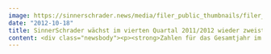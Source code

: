 ```yaml
---
image: https://sinnerschrader.news/media/filer_public_thumbnails/filer_public/40/0d/400df9bf-e074-45b0-8b45-3fb14e5668ce/varfoldersdjk8pxf42x64d8fxslz8jcc8fc0000gnttmpv276ae__480x288_q85_crop_subsampling-2_upscale.jpg
date: "2012-10-18"
title: SinnerSchrader wächst im vierten Quartal 2011/2012 wieder zweistellig
content: <div class="newsbody"><p><strong>Zahlen für das Gesamtjahr im Rahmen der letzten Erwartungen</strong></p><p>Mit einem Umsatz von über 9 Mio. Euro und einem EBITA in der Größenordnung von 0,5 Mio. Euro hat sich SinnerSchrader im vierten Quartal 2011/2012 (1. Juni bis 31. August 2012) nach einem schwierigen dritten Quartal gefangen.</p><p>Das Umsatzwachstum lag im vierten Quartal im Vergleich zum Vorjahresquartal wieder im zweistelligen Bereich. Mit der Entscheidung von ŠKODA für SinnerSchrader als globale digitale Leadagentur konnte sich die SinnerSchrader-Agentur im Berichtsquartal darüber hinaus im Wettbewerb gegen nationale und internationale Konkurrenz durchsetzen und einen signifikanten Neukunden gewinnen. Durch erfreuliche Umsatzzuwächse und weitere Neukunden, darunter mobilcom-debitel und Karstadt, hat SinnerSchrader Mobile ebenfalls zu dem positiven Geschäftsverlauf beigetragen. spot-media konnte sich im Wettbewerb um einen Kunden aus der Mineralölbranche durchsetzen.</p><p>Das operative Ergebnis (EBITA) des Quartals – auch wenn wieder klar positiv – war durch die Geschäftsentwicklung bei spot-media und die dadurch notwendig gewordenen Kapazitätsanpassungen, die im Juni vorgenommen wurden, noch deutlich belastet.</p><p>Darüber hinaus gab es auch im Adservinggeschäft weitere operative Verluste. Die Gründe hierfür waren die Neuausrichtung der auf Next Audience umfirmierten newtention-Gruppe zusammen mit einem forcierter Ausbau der Vertriebs- und Marketingkapazität. Eine zu schwache Entwicklung des Retargetinggeschäfts im mementoo-Netzwerk auf der einen Seite und eine neue Marktdynamik im Bereich Audience-Management bei den Werbungtreibenden auf der anderen Seite haben zu der Neuausrichtung geführt. Mit der neuen Geschäftsausrichtung  konnte Next Audience bereits Bigpoint, einen der weltweit größten Anbieter von Onlinespielen, als Pilotkunden gewinnen.</p><p>Für das Geschäftsjahr 2011/2012 ergibt sich auf Basis der vorläufigen, noch ungeprüften Zahlen des Konzernjahresabschlusses ein Nettoumsatz von knapp 36 Mio. Euro. Dies entspricht einem Umsatzzuwachs gegenüber dem Vorjahr von rund 16 Prozent. Damit liegt SinnerSchrader wie angekündigt über der ursprünglichen Prognose für das Geschäftsjahr von 35,5 Mio. Euro.</p><p>Das EBITA beläuft sich im Gesamtjahr voraussichtlich auf etwa 1,5 Mio. Euro und bewegt sich damit wie zuletzt erwartet zwischen 1,3 Mio. Euro und 2,0 Mio. Euro. Vor allem die Umsatzeinbußen bei spot-media und die dortigen Restrukturierungsmaßnahmen haben zu diesem schwachen operativen Ergebnis geführt. Durch die Neuausrichtung hat aber auch Next Audience die operativen Ergebnisziele für das Geschäftsjahr verfehlt. Größere Schwierigkeiten in einem Projekt der SinnerSchrader-Agentur im ersten Geschäftshalbjahr haben verhindert, dass ein Teil der Ergebniseinbußen dort kompensiert werden konnte. Im Mediageschäft, im Geschäft mit mobilen Applikationen sowie bei next commerce wurden die operativen Ziele hingegen erreicht bzw. übertroffen.</p><p>Das Konzernergebnis wird sich in Abhängigkeit von derzeit noch nicht abschließend beurteilten Bewertungsfragen voraussichtlich zwischen 0,1 Mio. Euro und 0,5 Mio. Euro bewegen.</p><p>Zum Bilanzstichtag am 31. August 2012 belief sich die Liquiditätsreserve auf 5,2 Mio. Euro und lag damit trotz des schwachen Ergebnisses nur gut 0,5 Mio. Euro unter dem Vorjahreswert. 419 Mitarbeiter waren am 31. August 2012 in der SinnerSchrader-Gruppe beschäftigt.</p><p>Der endgültige, geprüfte Konzernabschluss 2011/2012 wird zusammen mit einer Dividendenankündigung und einer Prognose für das Geschäftsjahr 2012/2013 am 8. November 2012 veröffentlicht.</p><p><strong>Über SinnerSchrader<br/></strong>SinnerSchrader gehört zu den führenden Digitalagenturen in Europa. SinnerSchrader entwickelt interaktive Strategien, Plattformen und Applikationen, die radikale Beziehungen zwischen Konsumenten und Marken schaffen. In der SinnerSchrader-Gruppe arbeiten mehr als 400 Mitarbeiter an den Standorten Hamburg, Frankfurt am Main, München, Berlin, Prag und Hannover für Kunden wie Allianz, ŠKODA, TUI, Tchibo, simyo, REWE, comdirect bank, PPR Group und Steigenberger. SinnerSchrader wurde 1996 gegründet und ist seit 1999 börsennotiert.</p><p></p><p><a class="news-backlink" href="/de/"><svg class="svg-ico svg-ico--arrow-left"><use xlink&#58;href="#arrow-down"></use></svg>Zurück zur Presse Übersicht</a></p></div>
---
```


